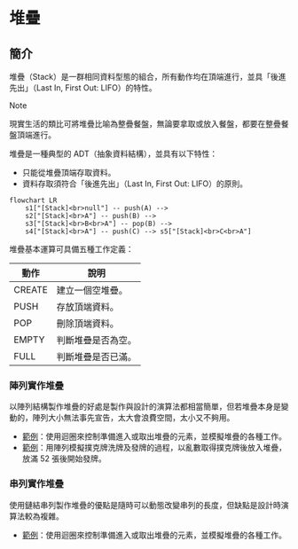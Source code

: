 # 堆疊

## 簡介

堆疊（Stack）是一群相同資料型態的組合，所有動作均在頂端進行，並具「後進先出」（Last In, First Out: LIFO）的特性。

> [!NOTE]
> 現實生活的類比可將堆疊比喻為整疊餐盤，無論要拿取或放入餐盤，都要在整疊餐盤頂端進行。

堆疊是一種典型的 ADT（抽象資料結構），並具有以下特性：

-   只能從堆疊頂端存取資料。
-   資料存取須符合「後進先出」（Last In, First Out: LIFO）的原則。

```mermaid
flowchart LR
    s1["[Stack]<br>null"] -- push(A) -->
    s2["[Stack]<br>A"] -- push(B) -->
    s3["[Stack]<br>B<br>A"] -- pop(B) -->
    s4["[Stack]<br>A"] -- push(C) --> s5["[Stack]<br>C<br>A"]
```

堆疊基本運算可具備五種工作定義：

| 動作   | 說明               |
| ------ | ------------------ |
| CREATE | 建立一個空堆疊。   |
| PUSH   | 存放頂端資料。     |
| POP    | 刪除頂端資料。     |
| EMPTY  | 判斷堆疊是否為空。 |
| FULL   | 判斷堆疊是否已滿。 |

### 陣列實作堆疊

以陣列結構製作堆疊的好處是製作與設計的演算法都相當簡單，但若堆疊本身是變動的，陣列大小無法事先宣告，太大會浪費空間，太小又不夠用。

-   [範例](../lib/stack/StackArray.cs)：使用迴圈來控制準備進入或取出堆疊的元素，並模擬堆疊的各種工作。
-   [範例](../lib/stack/Shuffle.cs)：用陣列模擬撲克牌洗牌及發牌的過程，以亂數取得撲克牌後放入堆疊，放滿 52 張後開始發牌。

### 串列實作堆疊

使用鏈結串列製作堆疊的優點是隨時可以動態改變串列的長度，但缺點是設計時演算法較為複雜。

-   [範例](../lib/stack/StackList.cs)：使用迴圈來控制準備進入或取出堆疊的元素，並模擬堆疊的各種工作。
